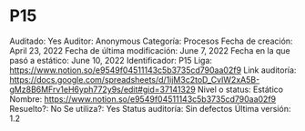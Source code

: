# P15

Auditado: Yes
Auditor: Anonymous
Categoría: Procesos
Fecha de creación: April 23, 2022
Fecha de última modificación: June 7, 2022
Fecha en la que pasó a estático: June 10, 2022
Identificador: P15
Liga: https://www.notion.so/e9549f04511143c5b3735cd790aa02f9 
Link auditoría: https://docs.google.com/spreadsheets/d/1ijM3c2toD_CvIW2xA5B-gMz8B6MFrv1eH6yph772y9s/edit#gid=37141329
Nivel o status: Estático
Nombre: https://www.notion.so/e9549f04511143c5b3735cd790aa02f9 
Resuelto?: No
Se utiliza?: Yes
Status auditoría: Sin defectos
Última versión: 1.2
